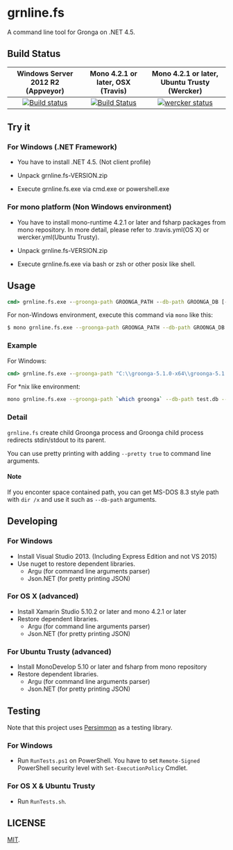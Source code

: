 grnline.fs
===

A command line tool for Gronga on .NET 4.5.

## Build Status

| Windows Server 2012 R2 (Appveyor) | Mono 4.2.1 or later, OSX (Travis) | Mono 4.2.1 or later, Ubuntu Trusty (Wercker) |
|:------------:|:------------:|:------------:|
| [![Build status](https://ci.appveyor.com/api/projects/status/80nv02co2akud13t/branch/master?svg=true)](https://ci.appveyor.com/project/cosmo0920/grnline-fs/branch/master) | [![Build Status](https://travis-ci.org/cosmo0920/grnline.fs.svg?branch=master)](https://travis-ci.org/cosmo0920/grnline.fs) | [![wercker status](https://app.wercker.com/status/18234624443f2d24c195eabaf16b4f2a/s/master "wercker status")](https://app.wercker.com/project/bykey/18234624443f2d24c195eabaf16b4f2a)


## Try it

### For Windows (.NET Framework)

* You have to install .NET 4.5. (Not client profile)

* Unpack grnline.fs-VERSION.zip

* Execute grnline.fs.exe via cmd.exe or powershell.exe

### For mono platform (Non Windows environment)

* You have to install mono-runtime 4.2.1 or later and fsharp packages from mono repository. In more detail, please refer to .travis.yml(OS X) or wercker.yml(Ubuntu Trusty).

* Unpack grnline.fs-VERSION.zip

* Execute grnline.fs.exe via bash or zsh or other posix like shell.

## Usage

```cmd
cmd> grnline.fs.exe --groonga-path GROONGA_PATH --db-path GROONGA_DB [--encoding ENCODING] [--pretty true]
```

For non-Windows environment, execute this command via `mono` like this:

```bash
$ mono grnline.fs.exe --groonga-path GROONGA_PATH --db-path GROONGA_DB [--encoding ENCODING] [--pretty true]
```

### Example

For Windows:

```cmd
cmd> grnline.fs.exe --groonga-path "C:\\groonga-5.1.0-x64\\groonga-5.1.0-x64\\bin\\groonga.exe" --db-path "test.db" --encoding UTF-8 --pretty true
```

For *nix like environment:

```bash
mono grnline.fs.exe --groonga-path `which groonga` --db-path test.db --encoding UTF-8 --pretty true
```

### Detail

`grnline.fs` create child Groonga process and Groonga child process redirects stdin/stdout to its parent.

You can use pretty printing with adding `--pretty true` to command line arguments.

#### Note

If you enconter space contained path, you can get MS-DOS 8.3 style path with `dir /x` and use it such as `--db-path` arguments.

## Developing

### For Windows

* Install Visual Studio 2013. (Including Express Edition and not VS 2015)
* Use nuget to restore dependent libraries.
  * Argu (for command line arguments parser)
  * Json.NET (for pretty printing JSON)

### For OS X (advanced)

* Install Xamarin Studio 5.10.2 or later and mono 4.2.1 or later
* Restore dependent libraries.
  * Argu (for command line arguments parser)
  * Json.NET (for pretty printing JSON)

### For Ubuntu Trusty (advanced)

* Install MonoDevelop 5.10 or later and fsharp from mono repository
* Restore dependent libraries.
  * Argu (for command line arguments parser)
  * Json.NET (for pretty printing JSON)

## Testing

Note that this project uses [Persimmon](https://github.com/persimmon-projects/Persimmon) as a testing library.

### For Windows

* Run `RunTests.ps1` on PowerShell. You have to set `Remote-Signed` PowerShell security level with `Set-ExecutionPolicy` Cmdlet.

### For OS X & Ubuntu Trusty

* Run `RunTests.sh`.

## LICENSE

[MIT](LICENSE).
